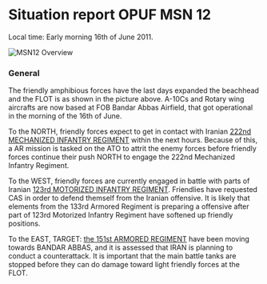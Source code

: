 # Situation report OPUF MSN 12
Local time: Early morning 16th of June 2011.


![MSN12 Overview](/OPUF-Brief/Images/MSN12_OVERVIEW.PNG)


### General
The friendly amphibious forces have the last days expanded the beachhead and the FLOT is as shown in the picture above.
A-10Cs and Rotary wing aircrafts are now based at FOB Bandar Abbas Airfield, that got operational in the morning of the 16th of June.

 
To the NORTH, friendly forces expect to get in contact with Iranian [222nd MECHANIZED INFANTRY REGIMENT](/OPUF-Brief/Docs/Enemy/222ND_IFV_REGT.html) within the next hours. Because of this, a 
AR mission is tasked on the ATO to attrit the enemy forces before friendly forces continue their push NORTH to engage the 222nd Mechanized Infantry Regiment.

To the WEST, friendly forces are currently engaged in battle with parts of Iranian [123rd MOTORIZED INFANTRY REGIMENT](/OPUF-Brief/Docs/Enemy/123RD_APC_REGT.html). Friendlies have requested CAS in order to defend
themself from the Iranian offensive. It is likely that elements from the 133rd Armored Regiment is preparing a offensive after part of 123rd Motorized Infantry Regiment have softened up friendly positions.

To the EAST, TARGET: [the 151st ARMORED REGIMENT](/OPUF-Brief/Docs/Enemy/151ST_MBT_REGT.html) have been moving towards BANDAR ABBAS, and it is assessed that IRAN is planning to conduct a counterattack. 
It is important that the main battle tanks are stopped before they can do damage toward light friendly forces at the FLOT.


